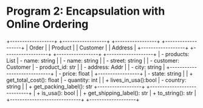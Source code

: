 # Program 2: Encapsulation with Online Ordering

+------------------+                 +------------------+           +-----------------+                    +-------------------+
|      Order       |                 |     Product      |           |    Customer     |                    |     Address       |
+------------------+                 +------------------+           +-----------------+                    +-------------------+
| - products: List<Product>         | - name: string    |           | - name: string  |                    | - street: string  |
| - customer: Customer              | - product_id: str |           | - address: Addr |                    | - city: string    |
+-----------------------------+     | - price: float   |            +-----------------+                    | - state: string   |
| + get_total_cost(): float         | - quantity: int   |           | + lives_in_usa():bool                | - country: string |
| + get_packing_label(): str        +------------------+            +----------------------------+         | + is_usa(): bool  |
| + get_shipping_label(): str                                                                              | + to_string(): str |
+-----------------------------+                                                                            +-------------------+